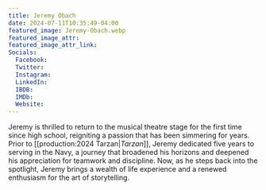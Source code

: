 ```yaml
---
title: Jeremy Obach
date: 2024-07-11T10:35:49-04:00
featured_image: Jeremy-Obach.webp
featured_image_attr: 
featured_image_attr_link: 
Socials:
  Facebook: 
  Twitter: 
  Instagram: 
  LinkedIn: 
  IBDB: 
  IMDb:
  Website: 
---
```

Jeremy is thrilled to return to the musical theatre stage for the first time since high school, reigniting a passion that has been simmering for years. Prior to [[production:2024 Tarzan|*Tarzan*]], Jeremy dedicated five years to serving in the Navy, a journey that broadened his horizons and deepened his appreciation for teamwork and discipline. Now, as he steps back into the spotlight, Jeremy brings a wealth of life experience and a renewed enthusiasm for the art of storytelling.
